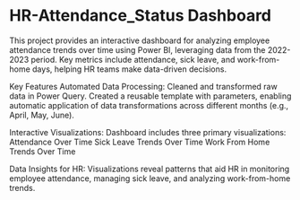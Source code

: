 # HR-Attendance_Status Dashboard

This project provides an interactive dashboard for analyzing employee attendance trends over time using Power BI, leveraging data from the 2022-2023 period. Key metrics include attendance, sick leave, and work-from-home days, helping HR teams make data-driven decisions.

Key Features
Automated Data Processing: Cleaned and transformed raw data in Power Query. Created a reusable template with parameters, enabling automatic application of data transformations across different months (e.g., April, May, June).

Interactive Visualizations: Dashboard includes three primary visualizations:
Attendance Over Time
Sick Leave Trends Over Time
Work From Home Trends Over Time

Data Insights for HR: Visualizations reveal patterns that aid HR in monitoring employee attendance, managing sick leave, and analyzing work-from-home trends.
